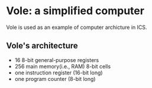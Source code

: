 # Vole: a simplified computer
Vole is used as an example of computer archicture in ICS.
## Vole's architecture
- 16 8-bit general-purpose registers
- 256 main memory(i.e., RAM) 8-bit cells 
- one instruction register (16-bit long)
- one program counter (8-bit long)
